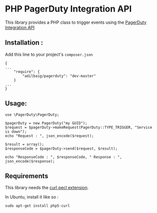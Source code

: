 PHP PagerDuty Integration API
=========
This library provides a PHP class to trigger events using the [PagerDuty Integration API](http://developer.pagerduty.com/documentation/integration/events)

Installation :
----
Add this line to your project's `composer.json`
````
{
...
    "require": {
        "adilbaig/pagerduty": "dev-master"
    }
...
}
````

Usage:
----
````
use \PagerDuty\PagerDuty;

$pagerDuty = new PagerDuty("my GUID");
$request = $pagerDuty->makeRequest(PagerDuty::TYPE_TRIGGER, "Service is down");
echo "Request : ", json_encode($request);

$result = array();
$responseCode = $pagerDuty->send($request, $result);

echo "ResponseCode : ", $responseCode, " Response : ", json_encode($response);
````

Requirements
----
This library needs the [curl pecl extension](https://php.net/curl).

In Ubuntu, install it like so :

    sudo apt-get install php5-curl
